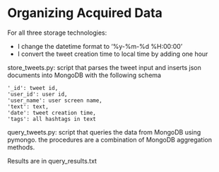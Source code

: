 # Organizing Acquired Data #
For all three storage technologies:

 * I change the datetime format to ‘%y-%m-%d %H:00:00’
 * I convert the tweet creation time to local time by adding one hour

store_tweets.py: script that parses the tweet input and inserts json documents into MongoDB with the following schema

	'_id': tweet id,
	'user_id': user id,
	'user_name': user screen name,
	'text': text,
	'date': tweet creation time,
	'tags': all hashtags in text
	     
query_tweets.py: script that queries the data from MongoDB using pymongo.  the procedures are a combination of MongoDB  aggregation methods.

Results are in query_results.txt
